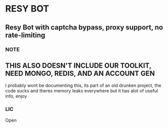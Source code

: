 # RESY BOT

## Resy Bot with captcha bypass, proxy support, no rate-limiting

### NOTE

## THIS ALSO DOESN'T INCLUDE OUR TOOLKIT, NEED MONGO, REDIS, AND AN ACCOUNT GEN

I probably wont be documenting this, its part of an old drunken project, the code sucks and theres memory leaks everywhere but it has alot of useful info, enjoy

### LIC

Open

